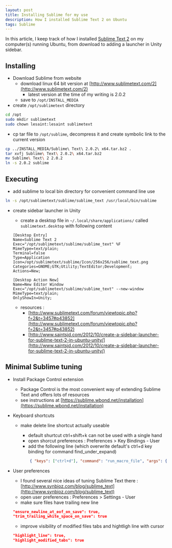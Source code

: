 ```yaml
---
layout: post
title: Installing Sublime for my use
description: How I installed Sublime Text 2 on Ubuntu
tags: Sublime
---
```


In this article, I keep track of how I installed [Sublime Text 2](http://www.sublimetext.com/2) on my computer(s) running Ubuntu, from download to adding a launcher in Unity sidebar.


Installing
----------

* Download Sublime from website
    - download linux 64 bit version at [http://www.sublimetext.com/2](http://www.sublimetext.com/2)
        - latest version at the time of my writing is 2.0.2
    - save to `/opt/INSTALL_MEDIA`
* create `/opt/sublimetext` directory

```sh
cd /opt
sudo mkdir sublimetext
sudo chown lesaint:lesaint sublimetext
```

* cp tar file to `/opt/sublime`, decompress it and create symbolic link to the current version
    
```sh
cp ../INSTALL_MEDIA/Sublime\ Text\ 2.0.2\ x64.tar.bz2 .
tar xvfj Sublime\ Text\ 2.0.2\ x64.tar.bz2
mv Sublime\ Text\ 2 2.0.2
ln -s 2.0.2 sublime
```

Executing
---------

* add sublime to local bin directory for convenient command line use
    
```sh
ln -s /opt/sublimetext/sublime/sublime_text /usr/local/bin/sublime
```

* create sidebar launcher in Unity
    - create a desktop file in `~/.local/share/applications/` called `sublimetext.desktop` with following content

    ```
    [Desktop Entry]
    Name=Sublime Text 2
    Exec="/opt/sublimetext/sublime/sublime_text" %F
    MimeType=text/plain;
    Terminal=false
    Type=Application
    Icon=/opt/sublimetext/sublime/Icon/256x256/sublime_text.png
    Categories=GNOME;GTK;Utility;TextEditor;Development;
    Actions=New;

    [Desktop Action New]
    Name=New Editor Window
    Exec="/opt/sublimetext/sublime/sublime_text" --new-window
    MimeType=text/plain;
    OnlyShowIn=Unity;
    ```

    - resources :
        + [http://www.sublimetext.com/forum/viewtopic.php?f=2&t=3457#p43852](http://www.sublimetext.com/forum/viewtopic.php?f=2&t=3457#p43852)
        + [http://www.saintsjd.com/2012/10/create-a-sidebar-launcher-for-sublime-text-2-in-ubuntu-unity/](http://www.saintsjd.com/2012/10/create-a-sidebar-launcher-for-sublime-text-2-in-ubuntu-unity/)

Minimal Sublime tuning
----------------------

* Install Package Control extension
    - Package Control is the most convenient way of extending Sublime Text and offers lots of resources
    - see instructions at [https://sublime.wbond.net/installation](https://sublime.wbond.net/installation)
* Keyboard shortcuts
    - make delete line shortcut actually useable
        + default shurtcut ctrl+shift+k can not be used with a single hand
        + open shorcut preferences : Preferences > Key Bindings - User
        + add the following line (which overwrite default's ctrl+d key binding for command find_under_expand)

        ```json
            { "keys": ["ctrl+d"], "command": "run_macro_file", "args": {"file": "Packages/Default/Delete Line.sublime-macro"} }
        ```

* User preferences
    - I found several nice ideas of tuning Sublime Text there : [http://www.synbioz.com/blog/sublime_text](http://www.synbioz.com/blog/sublime_text)
    - open user preferences : Preferences > Settings - User
    - make sure files have trailing new line
    ```json
    "ensure_newline_at_eof_on_save": true,
    "trim_trailing_white_space_on_save": true
    ```

    - improve visibility of modified files tabs and hightligh line with cursor
    
    ```json
    "highlight_line": true,
    "highlight_modified_tabs": true
    ```


